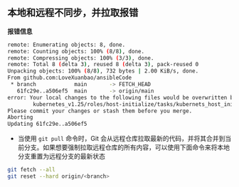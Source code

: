 ## 本地和远程不同步，并拉取报错

**报错信息**

```bash
remote: Enumerating objects: 8, done.
remote: Counting objects: 100% (8/8), done.
remote: Compressing objects: 100% (3/3), done.
remote: Total 8 (delta 3), reused 8 (delta 3), pack-reused 0
Unpacking objects: 100% (8/8), 732 bytes | 2.00 KiB/s, done.
From github.com:LoveXuanbao/ansibleCode
 * branch            main       -> FETCH_HEAD
   61fc29e..a506ef5  main       -> origin/main
error: Your local changes to the following files would be overwritten by merge:
        kubernetes_v1.25/roles/host-initialize/tasks/kubernets_host_init.yml
Please commit your changes or stash them before you merge.
Aborting
Updating 61fc29e..a506ef5
```

- 当使用 `git pull` 命令时，Git 会从远程仓库拉取最新的代码，并将其合并到当前分支。如果想要强制拉取远程仓库的所有内容，可以使用下面命令来将本地分支重置为远程分支的最新状态

```bash
git fetch --all 
git reset --hard origin/<branch>
```

